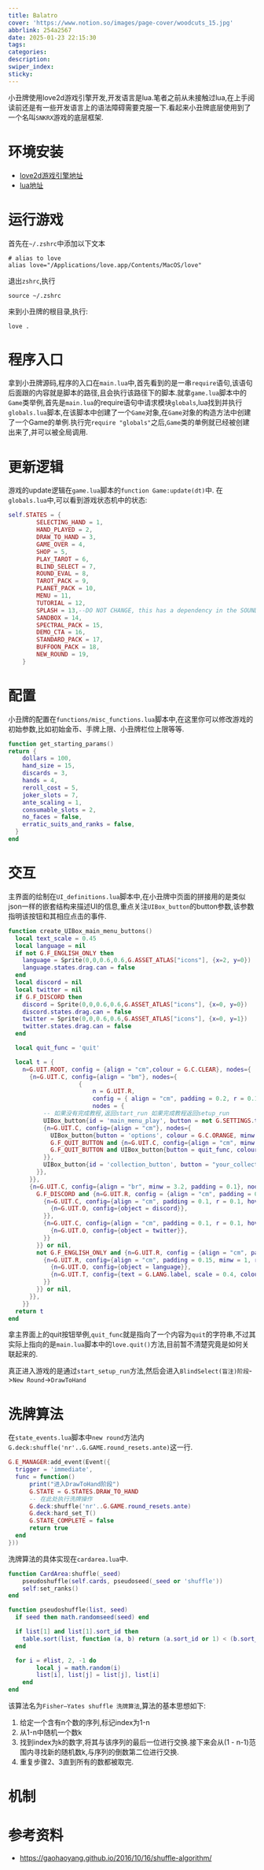 ```yaml
---
title: Balatro
cover: 'https://www.notion.so/images/page-cover/woodcuts_15.jpg'
abbrlink: 254a2567
date: 2025-01-23 22:15:30
tags:
categories:
description:
swiper_index:
sticky:
---
```


小丑牌使用love2d游戏引擎开发,开发语言是lua.笔者之前从未接触过lua,在上手阅读前还是有一些开发语言上的语法障碍需要克服一下.看起来小丑牌底层使用到了一个名叫`SNKRX`游戏的底层框架.

# 环境安装

- [love2d游戏引擎地址](https://love2d.org/wiki/Main_Page)
- [lua地址](https://www.lua.org/)

# 运行游戏

首先在`~/.zshrc`中添加以下文本
```shell
# alias to love
alias love="/Applications/love.app/Contents/MacOS/love"
```

退出`zshrc`,执行
```shell
source ~/.zshrc
```

来到小丑牌的根目录,执行:
```shell
love .
```

# 程序入口

拿到小丑牌源码,程序的入口在`main.lua`中,首先看到的是一串`require`语句,该语句后面跟的内容就是脚本的路径,且会执行该路径下的脚本.就拿`game.lua`脚本中的`Game`类举例,首先是`main.lua`的require语句中请求模块`globals`,lua找到并执行`globals.lua`脚本,在该脚本中创建了一个`Game`对象,在`Game`对象的构造方法中创建了一个Game的单例.执行完`require "globals"`之后,`Game`类的单例就已经被创建出来了,并可以被全局调用.

# 更新逻辑

游戏的update逻辑在`game.lua`脚本的`function Game:update(dt)`中.
在`globals.lua`中,可以看到游戏状态机中的状态:
```lua
self.STATES = {
        SELECTING_HAND = 1,
        HAND_PLAYED = 2,
        DRAW_TO_HAND = 3,
        GAME_OVER = 4,
        SHOP = 5,
        PLAY_TAROT = 6,
        BLIND_SELECT = 7,
        ROUND_EVAL = 8,
        TAROT_PACK = 9,
        PLANET_PACK = 10,
        MENU = 11,
        TUTORIAL = 12,
        SPLASH = 13,--DO NOT CHANGE, this has a dependency in the SOUND_MANAGER
        SANDBOX = 14,
        SPECTRAL_PACK = 15,
        DEMO_CTA = 16,
        STANDARD_PACK = 17,
        BUFFOON_PACK = 18,
        NEW_ROUND = 19,
    }
```

# 配置

小丑牌的配置在`functions/misc_functions.lua`脚本中,在这里你可以修改游戏的初始参数,比如初始金币、手牌上限、小丑牌栏位上限等等.

```lua
function get_starting_params()
return {
    dollars = 100,
    hand_size = 15,
    discards = 3,
    hands = 4,
    reroll_cost = 5,
    joker_slots = 7,
    ante_scaling = 1,
    consumable_slots = 2,
    no_faces = false,
    erratic_suits_and_ranks = false,
  }
end
```

# 交互


主界面的绘制在`UI_definitions.lua`脚本中,在小丑牌中页面的拼接用的是类似json一样的嵌套结构来描述UI的信息,重点关注`UIBox_button`的button参数,该参数指明该按钮和其相应点击的事件.
```lua
function create_UIBox_main_menu_buttons()
  local text_scale = 0.45
  local language = nil
  if not G.F_ENGLISH_ONLY then 
    language = Sprite(0,0,0.6,0.6,G.ASSET_ATLAS["icons"], {x=2, y=0})
    language.states.drag.can = false
  end
  local discord = nil
  local twitter = nil
  if G.F_DISCORD then 
    discord = Sprite(0,0,0.6,0.6,G.ASSET_ATLAS["icons"], {x=0, y=0})
    discord.states.drag.can = false
    twitter = Sprite(0,0,0.6,0.6,G.ASSET_ATLAS["icons"], {x=0, y=1})
    twitter.states.drag.can = false
  end

  local quit_func = 'quit'

  local t = {
    n=G.UIT.ROOT, config = {align = "cm",colour = G.C.CLEAR}, nodes={ 
      {n=G.UIT.C, config={align = "bm"}, nodes={      
                    {
                        n = G.UIT.R,
                        config = { align = "cm", padding = 0.2, r = 0.1, emboss = 0.1, colour = G.C.L_BLACK, mid = true },
                        nodes = {
          -- 如果没有完成教程,返回start_run 如果完成教程返回setup_run
          UIBox_button{id = 'main_menu_play', button = not G.SETTINGS.tutorial_complete and "start_run" or "setup_run", colour = G.C.BLUE, minw = 3.65, minh = 1.55, label = {localize('b_play_cap')}, scale = text_scale*2, col = true},
          {n=G.UIT.C, config={align = "cm"}, nodes={
            UIBox_button{button = 'options', colour = G.C.ORANGE, minw = 2.65, minh = 1.35, label = {localize('b_options_cap')}, scale = text_scale * 1.2, col = true},
            G.F_QUIT_BUTTON and {n=G.UIT.C, config={align = "cm", minw = 0.2}, nodes={}} or nil,
            G.F_QUIT_BUTTON and UIBox_button{button = quit_func, colour = G.C.RED, minw = 2.65, minh = 1.35, label = {localize('b_quit_cap')}, scale = text_scale * 1.2, col = true} or nil,
          }},
          UIBox_button{id = 'collection_button', button = "your_collection", colour = G.C.PALE_GREEN, minw = 3.65, minh = 1.55, label = {localize('b_collection_cap')}, scale = text_scale*1.5, col = true},
        }},
      }},
      {n=G.UIT.C, config={align = "br", minw = 3.2, padding = 0.1}, nodes={
        G.F_DISCORD and {n=G.UIT.R, config = {align = "cm", padding = 0.2}, nodes={
          {n=G.UIT.C, config={align = "cm", padding = 0.1, r = 0.1, hover = true, colour = mix_colours(G.C.BLUE, G.C.GREY, 0.4), button = 'go_to_discord', shadow = true}, nodes={
            {n=G.UIT.O, config={object = discord}},
          }},
          {n=G.UIT.C, config={align = "cm", padding = 0.1, r = 0.1, hover = true, colour = G.C.BLACK, button = 'go_to_twitter', shadow = true}, nodes={
            {n=G.UIT.O, config={object = twitter}},
          }}
        }} or nil,
        not G.F_ENGLISH_ONLY and {n=G.UIT.R, config = {align = "cm", padding = 0.2, r = 0.1, emboss = 0.1, colour = G.C.L_BLACK}, nodes={
          {n=G.UIT.R, config={align = "cm", padding = 0.15, minw = 1, r = 0.1, hover = true, colour = mix_colours(G.C.WHITE, G.C.GREY, 0.2), button = 'language_selection', shadow = true}, nodes={
            {n=G.UIT.O, config={object = language}},
            {n=G.UIT.T, config={text = G.LANG.label, scale = 0.4, colour = G.C.UI.TEXT_LIGHT, shadow = true}}
          }}
        }} or nil,
      }},
    }}
  return t
end
```
拿主界面上的quit按钮举例,`quit_func`就是指向了一个内容为`quit`的字符串,不过其实际上指向的是`main.lua`脚本中的`love.quit()`方法,目前暂不清楚究竟是如何关联起来的.

真正进入游戏的是通过`start_setup_run`方法,然后会进入`BlindSelect(盲注)阶段`->`New Round`->`DrawToHand`


# 洗牌算法

在`state_events.lua`脚本中`new round`方法内`G.deck:shuffle('nr'..G.GAME.round_resets.ante)`这一行.
```lua
G.E_MANAGER:add_event(Event({
  trigger = 'immediate',
  func = function()
      print("进入DrawToHand阶段")
      G.STATE = G.STATES.DRAW_TO_HAND
      -- 在此处执行洗牌操作
      G.deck:shuffle('nr'..G.GAME.round_resets.ante)
      G.deck:hard_set_T()
      G.STATE_COMPLETE = false
      return true
  end
}))
```
洗牌算法的具体实现在`cardarea.lua`中.
```lua
function CardArea:shuffle(_seed)
    pseudoshuffle(self.cards, pseudoseed(_seed or 'shuffle'))
    self:set_ranks()
end

function pseudoshuffle(list, seed)
  if seed then math.randomseed(seed) end

  if list[1] and list[1].sort_id then
    table.sort(list, function (a, b) return (a.sort_id or 1) < (b.sort_id or 2) end)
  end

  for i = #list, 2, -1 do
		local j = math.random(i)
		list[i], list[j] = list[j], list[i]
	end
end

```
该算法名为`Fisher–Yates shuffle 洗牌算法`,算法的基本思想如下:

1. 给定一个含有n个数的序列,标记index为1-n
2. 从1-n中随机一个数k
3. 找到index为k的数字,将其与该序列的最后一位进行交换.接下来会从(1 - n-1)范围内寻找新的随机数k,与序列的倒数第二位进行交换.
4. 重复步骤2、3直到所有的数都被取完.

# 机制




# 参考资料
- https://gaohaoyang.github.io/2016/10/16/shuffle-algorithm/
